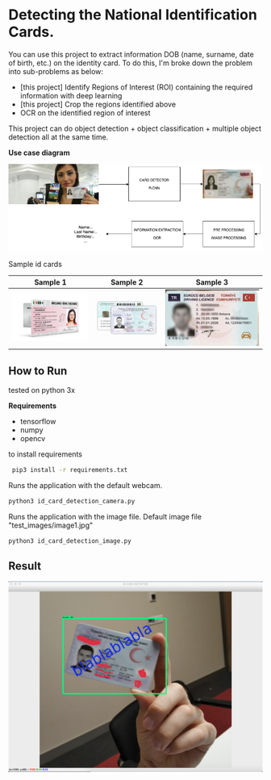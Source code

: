 # Detecting the National Identification Cards.


You can use this project to extract information DOB (name, surname, date of birth, etc.) on the identity card. To do this, I'm broke down the problem into sub-problems as below:

- [this project] Identify Regions of Interest (ROI) containing the required information with deep learning
- [this project] Crop the regions identified above
- OCR on the identified region of interest

This project can do object detection + object classification + multiple object detection all at the same time.

**Use case diagram**

![UseCase](./static/usecase.png "UseCase")

Sample id cards

| Sample 1  | Sample 2 |Sample 3  |
|---|---|---|
| ![Old](./static/old_card.png "Old")  | ![new](./static/new_card.png "new")  |![licence](./static/licence.png "licence")  |


## How to Run

tested on python 3x

**Requirements**

- tensorflow 
- numpy
- opencv

to install requirements

```bash
 pip3 install -r requirements.txt
 ```
 
Runs the application with the default webcam.

```python
python3 id_card_detection_camera.py
```


Runs the application with the image file. Default image file "test_images/image1.jpg"

```python
python3 id_card_detection_image.py
```

## Result


![result](./static/result.png "result")  

